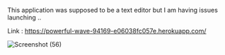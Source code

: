 This application was supposed to be a text editor but I am having issues launching .. 

Link : https://powerful-wave-94169-e06038fc057e.herokuapp.com/

![Screenshot (56)](https://github.com/Carsov2/text-editor/assets/114614370/c2aa7b15-947a-4248-b830-d102fd89b26d)
